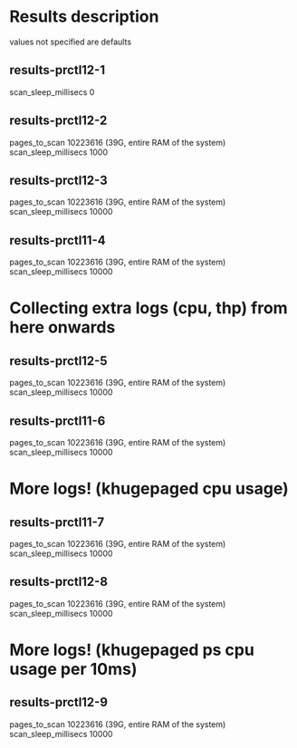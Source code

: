 # Results description
values not specified are defaults

## results-prctl12-1
scan_sleep_millisecs 0

## results-prctl12-2
pages_to_scan 10223616 (39G, entire RAM of the system) 
scan_sleep_millisecs 1000

## results-prctl12-3
pages_to_scan 10223616 (39G, entire RAM of the system) 
scan_sleep_millisecs 10000

## results-prctl11-4
pages_to_scan 10223616 (39G, entire RAM of the system) 
scan_sleep_millisecs 10000

# Collecting extra logs (cpu, thp) from here onwards
## results-prctl12-5
pages_to_scan 10223616 (39G, entire RAM of the system) 
scan_sleep_millisecs 10000

## results-prctl11-6
pages_to_scan 10223616 (39G, entire RAM of the system) 
scan_sleep_millisecs 10000

# More logs! (khugepaged cpu usage)
## results-prctl11-7
pages_to_scan 10223616 (39G, entire RAM of the system) 
scan_sleep_millisecs 10000

## results-prctl12-8
pages_to_scan 10223616 (39G, entire RAM of the system) 
scan_sleep_millisecs 10000

# More logs! (khugepaged ps cpu usage per 10ms)
## results-prctl12-9
pages_to_scan 10223616 (39G, entire RAM of the system) 
scan_sleep_millisecs 10000
